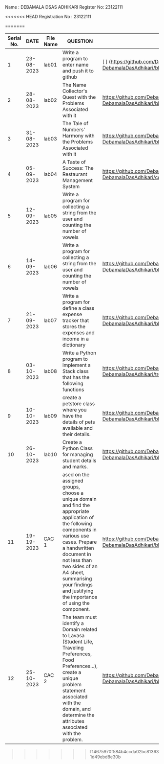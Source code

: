 
Name : DEBAMALA DSAS ADHIKARI
   Register No: 23122111



<<<<<<< HEAD
Registration No : 23122111

=======



|Serial No.|    DATE     |  File Name       |                     QUESTION                         |      File Link            |             
|----------|------------ | -----------------|------------------------------------------------------|---------------------------|
|   1      |  23-08-2023 |      lab01       |  Write a program to enter name and push it to github |[                           ]     (https://github.com/Debamala0609/MScDSB-MSD171-23122111-DebamalaDasAdhikari/blob/main/Lab01.ipynb)|
|   2      |  28-08-2023 |      lab02       |  The Name Collector's Quest with the Problems Associated with it |https://github.com/Debamala0609/MScDSB-MSD171-23122111-DebamalaDasAdhikari/blob/main/Lab02.ipynb               |
|   3      |  31-08-2023 |      lab03       |  The Tale of Numbers' Harmony with the Problems Associated with it | https://github.com/Debamala0609/MScDSB-MSD171-23122111-DebamalaDasAdhikari/blob/main/Lab03.ipynb                  |
|   4      |  05-09-2023 |      lab04       |  A Taste of Success: The Restaurant Management System |          https://github.com/Debamala0609/MScDSB-MSD171-23122111-DebamalaDasAdhikari/commit/60ea587db9c6e445af2be8a2c7a7466e8d190296           |
|   5      |  12-09-2023 |      lab05       | Write a program for collecting a string from the user and counting the number of vowels|    |
|   6      |  14-09-2023 |      lab06       | Write a program for collecting a string from the user and counting the number of vowels|https://github.com/Debamala0609/MScDSB-MSD171-23122111-DebamalaDasAdhikari/blob/main/Lab03.ipynb|
|   7      |  21-09-2023 |      lab07       | Write a program for define a class expense tracker that stores the expenses and income in a dictionary  |https://github.com/Debamala0609/MScDSB-MSD171-23122111-DebamalaDasAdhikari/blob/main/lab07.ipynb
|   8      |  03-10-2023 |      lab08       | Write a Python program to implement a Stack class that has the following functions | https://github.com/Debamala0609/MScDSB-MSD171-23122111-DebamalaDasAdhikari/tree/main/LABS/lab08.py |
|   9      |  10-10-2023 |      lab09       |create a petstore class where you have the details of pets available and their details. |https://github.com/Debamala0609/MScDSB-MSD171-23122111-DebamalaDasAdhikari/blob/main/LABS/lab09.py |
|   10      |  26-10-2023 |      lab10       |Create a Python Class for managing student details and marks. | https://github.com/Debamala0609/MScDSB-MSD171-23122111-DebamalaDasAdhikari/blob/main/LABS/LAB10.ipynb |
|   11      |  19-19-2023 |      CAC 1      |ased on the assigned groups, choose a unique domain and find the appropriate application of the following components in various use cases. Prepare a handwritten document in not less than two sides of an A4 sheet, summarising your findings and justifying the importance of using the component.| https://github.com/Debamala0609/MScDSB-MSD171-23122111-DebamalaDasAdhikari/blob/main/CAC%20FOLDER/CAC1.ipynb|
|   12      |  25-10-2023 |      CAC 2       |The team must identify a Domain related to Lavasa (Student Life, Traveling Preferences, Food Preferences...), create a unique problem statement associated with the domain, and determine the attributes associated with  the problem. |https://github.com/Debamala0609/MScDSB-MSD171-23122111-DebamalaDasAdhikari/blob/main/CAC%20FOLDER/CAC2.ipynb |



 
>>>>>>> f14675970f584b4ccda02bc813631d49ebd8e30b
